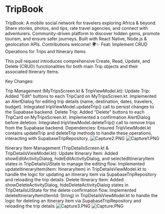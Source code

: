 # TripBook
TripBook: A mobile social network for travelers exploring Africa &amp; beyond. Share stories, photos, and tips, rate travel agencies, and connect with adventurers. Community-driven platform to discover hidden gems, promote tourism, and ensure safer journeys. Built with React Native, Node.js &amp; geolocation APIs. Contributions welcome! 🌍✨
Feat: Implement CRUD Operations for Trips and Itinerary Items

This pull request introduces comprehensive Create, Read, Update, and Delete (CRUD) functionalities for both main Trip objects and their associated Itinerary Items.

Key Changes:

Trip Management (MyTripsScreen.kt & TripViewModel.kt):
Update Trip:
Added "Edit" buttons to each TripCard on MyTripsScreen.kt.
Implemented an AlertDialog for editing trip details (name, destination, dates, travelers, budget).
Integrated tripViewModel.updateTrip() call to persist changes to the Supabase backend.
Delete Trip:
Added "Delete" buttons to each TripCard on MyTripsScreen.kt.
Implemented a confirmation AlertDialog before deletion.
Integrated tripViewModel.deleteTrip() call to remove trips from the Supabase backend.
Dependencies: Ensured TripViewModel.kt contains updateTrip and deleteTrip methods to handle these operations, interacting with SupabaseTripRepository.
![Capture2.PNG](..%2F..%2FPictures%2FSaved%20Pictures%2FCapture2.PNG)
![Capture1.PNG](..%2F..%2FPictures%2FSaved%20Pictures%2FCapture1.PNG)

Itinerary Item Management (TripDetailsScreen.kt & TripDetailsViewModel.kt):
Update Itinerary Item:
Added showEditActivityDialog, hideEditActivityDialog, and selectedItineraryItem states in TripDetailsUiState to manage the editing flow.
Implemented updateItineraryItem(item: ItineraryItem) in TripDetailsViewModel.kt to handle the logic for updating an itinerary item via SupabaseTripRepository and reloading the trip details.
Delete Itinerary Item:
Added showDeleteActivityDialog, hideDeleteActivityDialog states in TripDetailsUiState for the delete confirmation flow.
Implemented deleteItineraryItem(itemId: String) in TripDetailsViewModel.kt to handle the logic for deleting an itinerary item via SupabaseTripRepository and reloading the trip details
![Capture3.PNG](..%2F..%2FPictures%2FSaved%20Pictures%2FCapture3.PNG)
![Capture.PNG](..%2F..%2FPictures%2FSaved%20Pictures%2FCapture.PNG)
